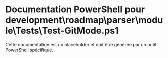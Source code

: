 # Documentation PowerShell pour development\roadmap\parser\module\Tests\Test-GitMode.ps1

Cette documentation est un placeholder et doit être générée par un outil PowerShell spécifique.
